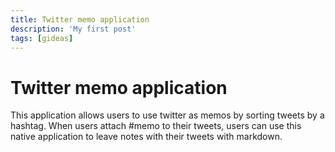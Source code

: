 ```yaml
---
title: Twitter memo application
description: 'My first post'
tags: [gideas]
---
```


# Twitter memo application

This application allows users to use twitter as memos by sorting tweets by a hashtag. When users attach #memo to their tweets, users can use this native application to leave notes with their tweets with markdown. 

<img :src="require(`~/images/${IMG_0349.PNG}`)">
